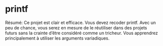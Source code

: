 # printf
Résumé: Ce projet est clair et efficace. Vous devez recoder printf. Avec un peu de chance, vous serez en mesure de le réutiliser dans des projets futurs sans la crainte d’être considéré comme un tricheur. Vous apprendrez principalement à utiliser les arguments variadiques.
